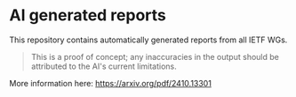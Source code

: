 # AI generated reports

This repository contains automatically generated reports from all IETF WGs.

> This is a proof of concept; any inaccuracies in the output should be attributed to the AI's current limitations.

More information here: https://arxiv.org/pdf/2410.13301